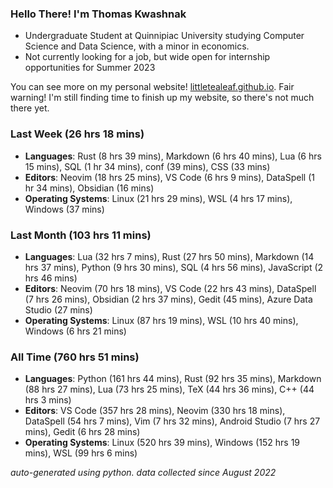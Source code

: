 
### Hello There! I'm Thomas Kwashnak

- Undergraduate Student at Quinnipiac University studying Computer Science and Data Science, with a minor in economics.
- Not currently looking for a job, but wide open for internship opportunities for Summer 2023

You can see more on my personal website! [littletealeaf.github.io](https://littletealeaf.github.io). Fair warning! I'm still finding time to finish up my website, so there's not much there yet.

### Last Week (26 hrs 18 mins)
- **Languages**: Rust (8 hrs 39 mins), Markdown (6 hrs 40 mins), Lua (6 hrs 15 mins), SQL (1 hr 34 mins), conf (39 mins), CSS (33 mins)
- **Editors**: Neovim (18 hrs 25 mins), VS Code (6 hrs 9 mins), DataSpell (1 hr 34 mins), Obsidian (16 mins)
- **Operating Systems**: Linux (21 hrs 29 mins), WSL (4 hrs 17 mins), Windows (37 mins)
    
### Last Month (103 hrs 11 mins)
- **Languages**: Lua (32 hrs 7 mins), Rust (27 hrs 50 mins), Markdown (14 hrs 37 mins), Python (9 hrs 30 mins), SQL (4 hrs 56 mins), JavaScript (2 hrs 46 mins)
- **Editors**: Neovim (70 hrs 18 mins), VS Code (22 hrs 43 mins), DataSpell (7 hrs 26 mins), Obsidian (2 hrs 37 mins), Gedit (45 mins), Azure Data Studio (27 mins)
- **Operating Systems**: Linux (87 hrs 19 mins), WSL (10 hrs 40 mins), Windows (6 hrs 21 mins)
    
### All Time (760 hrs 51 mins)
- **Languages**: Python (161 hrs 44 mins), Rust (92 hrs 35 mins), Markdown (88 hrs 27 mins), Lua (73 hrs 25 mins), TeX (44 hrs 36 mins), C++ (44 hrs 3 mins)
- **Editors**: VS Code (357 hrs 28 mins), Neovim (330 hrs 18 mins), DataSpell (54 hrs 7 mins), Vim (7 hrs 32 mins), Android Studio (7 hrs 27 mins), Gedit (6 hrs 28 mins)
- **Operating Systems**: Linux (520 hrs 39 mins), Windows (152 hrs 19 mins), WSL (99 hrs 6 mins)
    

*auto-generated using python. data collected since August 2022*
